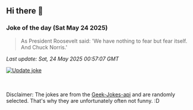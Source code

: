 ## Hi there 👋

### Joke of the day (Sat May 24 2025)
<!-- joke -->
>As President Roosevelt said: 'We have nothing to fear but fear itself. And Chuck Norris.'
<!-- /joke -->

*Last update: Sat, 24 May 2025 00:57:07 GMT*

[![Update joke](https://github.com/nclskfm/nclskfm/actions/workflows/joke.yml/badge.svg)](https://github.com/nclskfm/nclskfm/actions/workflows/joke.yml)

<br><br>
Disclaimer: The jokes are from the [Geek-Jokes-api](https://github.com/sameerkumar18/geek-joke-api) and are randomly selected. That's why they are unfortunately often not funny. :D

